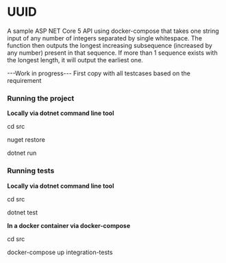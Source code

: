 # UUID
A sample ASP NET Core 5 API using docker-compose that takes one string input of any number of integers separated by single whitespace. The function then outputs the longest increasing subsequence (increased by any number) present in that sequence. If more than 1 sequence exists with the longest length, it will output the earliest one. 

---Work in progress--- 
First copy with all testcases based on the requirement

<h3>Running the project</h3>

<b>Locally via dotnet command line tool</b>

  cd src

  nuget restore

  dotnet run
  

<h3>Running tests</h3>

<b>Locally via dotnet command line tool</b>

  cd src
  
  dotnet test
  
<b>In a docker container via docker-compose</b>

  cd src
  
  docker-compose up integration-tests
